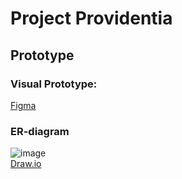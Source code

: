 # Project Providentia

## Prototype
### Visual Prototype:
[Figma](https://www.figma.com/proto/g0ZT492flLqF1lZINcrVpH/Project-Providentia?node-id=15%3A796&scaling=scale-down&page-id=0%3A1)  

### ER-diagram
![image](https://user-images.githubusercontent.com/26925695/124378913-69ab7380-dcb4-11eb-9ce8-5b7efb0b2eb2.png)  
[Draw.io](https://drive.google.com/file/d/1uO78RjRZxjLqsNKLJrD51yemvB_zwbGh/view?usp=sharing)
